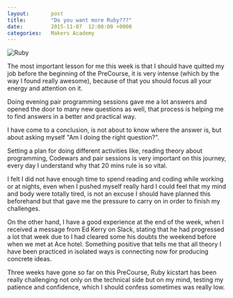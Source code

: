 ```yaml
---
layout:       post
title:        "Do you want more Ruby???"
date:         2015-11-07  12:00:00 +0000
categories:   Makers Academy
---
```


<img
  src="https://www.dropbox.com/s/u5tj894vkqfexhz/ruby.gif?dl=1"
  alt="Ruby">

The most important lesson for me this week is that I should have quitted my job before the beginning of the PreCourse, it is very intense (which by the way I found really awesome), because of that you should focus all your energy and attention on it.

Doing evening pair programming sessions gave me a lot answers and opened the door to many new questions as well, that process is helping me to find answers in a better and practical way.

I have come to a conclusion, is not about to know where the answer is, but about asking myself "Am I doing the right question?".

Setting a plan for doing different activities like, reading theory about programming, Codewars and pair sessions is very important on this journey, every day I understand why that 20 mins rule is so vital.

I felt I did not have enough time to spend reading and coding while working or at nights, even when I pushed myself really hard I could feel that my mind and body were totally tired, is not an excuse I should have planned this beforehand but that gave me the pressure to carry on in order to finish my challenges.

On the other hand, I have a good experience at the end of the week, when I received a message from Ed Kerry on Slack, stating that he had progressed a lot that week due to I had cleared some his doubts the weekend before when we met at Ace hotel. Something positive that tells me that all theory I have been practiced in isolated ways is connecting now for producing concrete ideas.

Three weeks have gone so far on this PreCourse, Ruby kicstart has been really challenging not only on the technical side but on my mind, testing my patience and confidence, which I should confess sometimes was really low.
